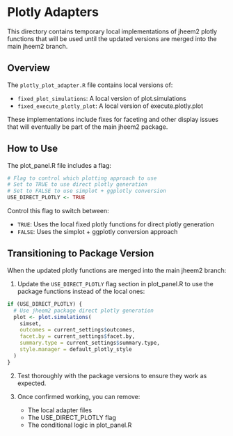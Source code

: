 # Plotly Adapters

This directory contains temporary local implementations of jheem2 plotly functions that will be used until the updated versions are merged into the main jheem2 branch.

## Overview

The `plotly_plot_adapter.R` file contains local versions of:
- `fixed_plot_simulations`: A local version of plot.simulations
- `fixed_execute_plotly_plot`: A local version of execute.plotly.plot

These implementations include fixes for faceting and other display issues that will eventually be part of the main jheem2 package.

## How to Use

The plot_panel.R file includes a flag:

```r
# Flag to control which plotting approach to use
# Set to TRUE to use direct plotly generation
# Set to FALSE to use simplot + ggplotly conversion
USE_DIRECT_PLOTLY <- TRUE
```

Control this flag to switch between:
- `TRUE`: Uses the local fixed plotly functions for direct plotly generation
- `FALSE`: Uses the simplot + ggplotly conversion approach

## Transitioning to Package Version

When the updated plotly functions are merged into the main jheem2 branch:

1. Update the `USE_DIRECT_PLOTLY` flag section in plot_panel.R to use the package functions instead of the local ones:

```r
if (USE_DIRECT_PLOTLY) {
  # Use jheem2 package direct plotly generation
  plot <- plot.simulations(
    simset,
    outcomes = current_settings$outcomes,
    facet.by = current_settings$facet.by,
    summary.type = current_settings$summary.type,
    style.manager = default_plotly_style
  )
}
```

2. Test thoroughly with the package versions to ensure they work as expected.

3. Once confirmed working, you can remove:
   - The local adapter files
   - The USE_DIRECT_PLOTLY flag
   - The conditional logic in plot_panel.R
